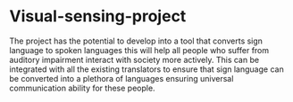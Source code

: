 # Visual-sensing-project
The project has the potential to develop into a tool that converts sign language to spoken languages this will help all people who suffer from auditory impairment interact with society more actively. This can be integrated with all the existing translators to ensure that sign language can be converted into a plethora of languages ensuring universal communication ability for these people.
